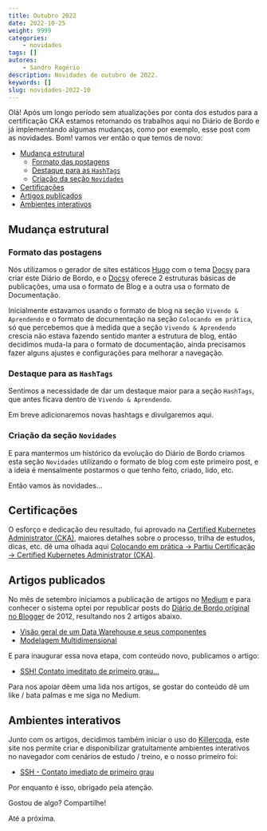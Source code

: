 ```yaml
---
title: Outubro 2022
date: 2022-10-25
weight: 9999
categories:
    - novidades
tags: []
autores:
    - Sandro Rogério
description: Novidades de outubro de 2022.
keywords: []
slug: novidades-2022-10
---
```


Olá! Após um longo período sem atualizações por conta dos estudos para a certificação CKA estamos retomando os trabalhos aqui no Diário de Bordo e já implementando algumas mudanças, como por exemplo, esse post com as novidades. Bom! vamos ver então o que temos de novo:

- [Mudança estrutural](#mudança-estrutural)
  - [Formato das postagens](#formato-das-postagens)
  - [Destaque para as `HashTags`](#destaque-para-as-hashtags)
  - [Criação da seção `Novidades`](#criação-da-seção-novidades)
- [Certificações](#certificações)
- [Artigos publicados](#artigos-publicados)
- [Ambientes interativos](#ambientes-interativos)

## Mudança estrutural

### Formato das postagens

Nós utilizamos o gerador de sites estáticos [Hugo](https://gohugo.io/) com o tema [Docsy](https://www.docsy.dev/) para criar este Diário de Bordo, e o [Docsy](https://www.docsy.dev/) oferece 2 estruturas básicas de publicações, uma usa o formato de Blog e a outra usa o formato de Documentação.

Inicialmente estavamos usando o formato de blog na seção `Vivendo & Aprendendo` e o formato de documentação na seção `Colocando em prática`, só que percebemos que à medida que a seção `Vivendo & Aprendendo` crescia não estava fazendo sentido manter a estrutura de blog, então decidimos muda-la para o formato de documentação, ainda precisamos fazer alguns ajustes e configurações para melhorar a navegação.

### Destaque para as `HashTags`

Sentimos a necessidade de dar um destaque maior para a seção `HashTags`, que antes ficava dentro de `Vivendo & Aprendendo`.

Em breve adicionaremos novas hashtags e divulgaremos aqui.

### Criação da seção `Novidades`

E para mantermos um histórico da evolução do Diário de Bordo criamos esta seção `Novidades` utilizando o formato de blog com este primeiro post, e a ideia é mensalmente postarmos o que tenho feito, criado, lido, etc.

Então vamos às novidades...

## Certificações

O esforço e dedicação deu resultado, fui aprovado na [Certified Kubernetes Administrator (CKA)](https://ti-user-certificates.s3.amazonaws.com/e0df7fbf-a057-42af-8a1f-590912be5460/3d51e6c1-b569-4bae-9b0b-10cd4078a484-sandro-rogrio-galvo-guimares-98b858c4-531e-4a61-8800-09ec2685b5e5-certificate.pdf), maiores detalhes sobre o processo, trilha de estudos, dicas, etc. dê uma olhada aqui [Colocando em prática -> Partiu Certificação -> Certified Kubernetes Administrator (CKA)](/docs/colocando-em-pratica/certificacoes/cka/).

## Artigos publicados

No mês de setembro iniciamos a publicação de artigos no [Medium](https://sandrorgguimaraes.medium.com/) e para conhecer o sistema optei por republicar posts do [Diário de Bordo original no Blogger](https://sandrorgguimaraes.blogspot.com/) de 2012, resultando nos 2 artigos abaixo.

- [Visão geral de um Data Warehouse e seus componentes](https://sandrorgguimaraes.medium.com/vis%C3%A3o-geral-de-um-dw-data-warehouse-e-seus-componentes-56bd123ca9f4)
- [Modelagem Multidimensional](https://sandrorgguimaraes.medium.com/modelagem-multidimensional-ac7d8a69d8b3)

E para inaugurar essa nova etapa, com conteúdo novo, publicamos o artigo:

- [SSH! Contato imeditato de primeiro grau…](https://sandrorgguimaraes.medium.com/ssh-contato-imeditato-de-primeiro-grau-96849af3dcc3)

Para nos apoiar dêem uma lida nos artigos, se gostar do conteúdo dê um like / bata palmas e me siga no Medium.

## Ambientes interativos

Junto com os artigos, decidimos também iniciar o uso do [Killercoda](https://killercoda.com/sandrorgguimaraes), este site nos permite criar e disponibilizar gratuitamente ambientes interativos no navegador com cenários de estudo / treino, e o nosso primeiro foi:

- [SSH - Contato imediato de primeiro grau](https://killercoda.com/sandrorgguimaraes/course/linux/ssh)

Por enquanto é isso, obrigado pela atenção.

Gostou de algo? Compartilhe!

Até a próxima.
